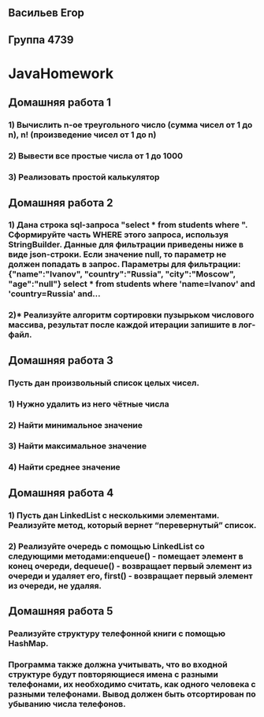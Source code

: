 ## Васильев Егор  
## Группа 4739
 # JavaHomework
## Домашняя работа 1
### 1) Вычислить n-ое треугольного число (сумма чисел от 1 до n), n! (произведение чисел от 1 до n)
### 2) Вывести все простые числа от 1 до 1000
### 3) Реализовать простой калькулятор
## Домашняя работа 2
### 1) Дана строка sql-запроса "select * from students where ". Сформируйте часть WHERE этого запроса, используя StringBuilder.  Данные для фильтрации приведены ниже в виде json-строки.  Если значение null, то параметр не должен попадать в запрос. Параметры для фильтрации: {"name":"Ivanov", "country":"Russia", "city":"Moscow", "age":"null"} select * from students where 'name=Ivanov' and 'country=Russia' and...
### 2)* Реализуйте алгоритм сортировки пузырьком числового массива, результат после каждой итерации запишите в лог-файл.
## Домашняя работа 3

### Пусть дан произвольный список целых чисел.

### 1) Нужно удалить из него чётные числа
### 2) Найти минимальное значение
### 3) Найти максимальное значение
### 4) Найти среднее значение
## Домашняя работа 4
### 1) Пусть дан LinkedList с несколькими элементами. Реализуйте метод, который вернет “перевернутый” список.
### 2) Реализуйте очередь с помощью LinkedList со следующими методами:enqueue() - помещает элемент в конец очереди, dequeue() - возвращает первый элемент из очереди и удаляет его, first() - возвращает первый элемент из очереди, не удаляя. 
## Домашняя работа 5
### Реализуйте структуру телефонной книги с помощью HashMap.
### Программа также должна учитывать, что во входной структуре будут повторяющиеся имена с разными телефонами, их необходимо считать, как одного человека с разными телефонами. Вывод должен быть отсортирован по убыванию числа телефонов.
